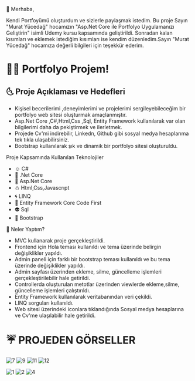 :raising_hand: Merhaba,
 
 Kendi Portfoyümü oluşturdum ve sizlerle paylaşmak istedim. 
 Bu proje Sayın "Murat Yücedağ" hocamızın "Asp.Net Core ile Portfolyo Uygulamanızı Geliştirin" isimli Udemy kursu kapsamında geliştirildi. 
 Sonradan kalan kısımları ve eklemek istediğim kısımları ise kendim düzenledim.Sayın "Murat Yücedağ" hocamıza değerli bilgileri için teşekkür ederim.

# 👩‍💻 Portfolyo Projem!

## :last_quarter_moon_with_face: Proje Açıklaması ve Hedefleri
- Kişisel becerilerimi ,deneyimlerimi ve projelerimi sergileyebileceğim bir portfolyo web sitesi oluşturmak amaçlanmıştır.
- Asp.Net Core ,C#,Html,Css ,Sql, Entity Framework kullanılarak var olan bilgilerimi daha da pekiştirmek ve ilerletmek.
- Projede Cv'mi indirebilir, Linkedn, Github gibi sosyal medya hesaplarıma tek tıkla ulaşabilirsiniz.
- Bootstrap kullanılarak şık ve dinamik bir portfolyo sitesi oluşturuldu.

Proje Kapsamında Kullanılan Teknolojiler
- :relaxed: C#
- :hibiscus: .Net Core 
- :horse_racing: Asp.Net Core
- :snowman: Html,Css,Javascrıpt
- :cyclone: LINQ
- :star2: Entity Framework Core Code First
- :alien: Sql
- :hatching_chick: Bootstrap

:ghost: Neler Yaptım?
- MVC kullanarak proje gerçekleştirildi.
- Frontend için Hola teması kullanıldı ve tema üzerinde belirgin değişiklikler yapıldı.
- Admin paneli için farklı bir bootstrap teması kullanıldı ve bu tema üzerinde değişiklikler yapıldı.
- Admin sayfası üzerinden ekleme, silme, güncelleme işlemleri gerçekleştirilebilir hale getirildi.
- Controllerda oluşturulan metotlar üzerinden viewlerde ekleme,silme, güncelleme işlemleri çalıştırıldı.
- Entity Framework kullanılarak veritabanından veri çekildi.
- LINQ sorguları kullanıldı.
- Web sitesi üzerindeki iconlara tıklandığında Sosyal medya hesaplarına ve Cv'me ulaşılabilir hale getirildi.

# :umbrella: PROJEDEN GÖRSELLER



 ![7](https://github.com/user-attachments/assets/9d4353fe-9698-420c-88e5-53786fbb2a93)
![9](https://github.com/user-attachments/assets/db48eab0-a3e7-4d27-a3a5-6e2f1ac7c579)
![11](https://github.com/user-attachments/assets/89704fbc-9c63-4fa4-90a1-e46d42220614)
![12](https://github.com/user-attachments/assets/8b08cd5e-663e-44a5-af12-fae4b3ab214f)

![1](https://github.com/user-attachments/assets/ca9b26e7-9f4f-4a7b-ac2e-e43271a5f06a)
![2](https://github.com/user-attachments/assets/dd7a9445-7e85-4529-ada9-186ae4420be2)
![4](https://github.com/user-attachments/assets/f5067192-c769-4763-9b26-a33e47ab73be)
